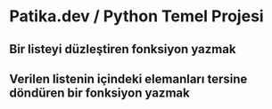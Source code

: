 # Patika.dev / Python Temel Projesi



## Bir listeyi düzleştiren fonksiyon yazmak
## Verilen listenin içindeki elemanları tersine döndüren bir fonksiyon yazmak